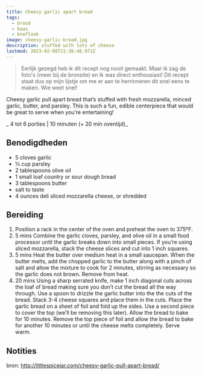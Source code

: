 ```yaml
---
title: Cheesy garlic apart bread
tags:
  - brood
  - kaas
  - knoflook
image: cheesy-garlic-bread.jpg
description: stuffed with lots of cheese
lastmod: 2023-02-08T21:30:48.971Z
---
```

> Eerlijk gezegd heb ik dit recept nog nooit gemaakt. Maar ik zag de foto's (meer bij de bronsite) en ik was direct enthousiast! Dit recept staat dus op mijn lijstje om me er aan te herrinneren dit snel eens te maken. Wie weet snel!  

Cheesy garlic pull apart bread that’s stuffed with fresh mozzarella, minced garlic, butter, and parsley. This is such a fun, edible centerpiece that would be great to serve when you’re entertaining!

_ 4 tot 6 porties | 10 minuten (+ 20 min oventijd)_

## Benodigdheden

-   5  cloves garlic 
-   ⅓ cup  parsley 
-   2 tablespoons  olive oil 
-   1  small loaf country or sour dough bread 
-   3 tablespoons  butter 
-   salt to taste  
-   4 ounces  deli sliced mozzarella cheese, or shredded 

## Bereiding

1.  Position a rack in the center of the oven and preheat the oven to 375ºF. 
2.  5 mins  Combine the garlic cloves, parsley, and olive oil in a small food processor until the garlic breaks down into small pieces. If you’re using sliced mozzarella, stack the cheese slices and cut into 1 inch squares. 
3.  5 mins  Heat the butter over medium heat in a small saucepan. When the butter melts, add the chopped garlic to the butter along with a pinch of salt and allow the mixture to cook for 2 minutes, stirring as necessary so the garlic does not brown. Remove from heat. 
4.  20 mins  Using a sharp serrated knife, make 1 inch diagonal cuts across the loaf of bread making sure you don’t cut the bread all the way through. Use a spoon to drizzle the garlic butter into the the cuts of the bread. Stack 3-4 cheese squares and place them in the cuts. Place the garlic bread on a sheet of foil and fold up the sides. Use a second piece to cover the top (we’ll be removing this later). Allow the bread to bake for 10 minutes. Remove the top piece of foil and allow the bread to bake for another 10 minutes or until the cheese melts completely. Serve warm. 

## Notities
bron: http://littlespicejar.com/cheesy-garlic-pull-apart-bread/